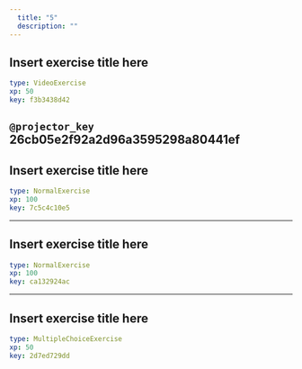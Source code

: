 ```yaml
---
  title: "5"
  description: ""
---
```


## Insert exercise title here

```yaml
type: VideoExercise 
xp: 50 
key: f3b3438d42   
```

`@projector_key`
26cb05e2f92a2d96a3595298a80441ef
---

## Insert exercise title here

```yaml
type: NormalExercise 
xp: 100 
key: 7c5c4c10e5   
```





---

## Insert exercise title here

```yaml
type: NormalExercise 
xp: 100 
key: ca132924ac   
```





---

## Insert exercise title here

```yaml
type: MultipleChoiceExercise 
xp: 50 
key: 2d7ed729dd   
```




